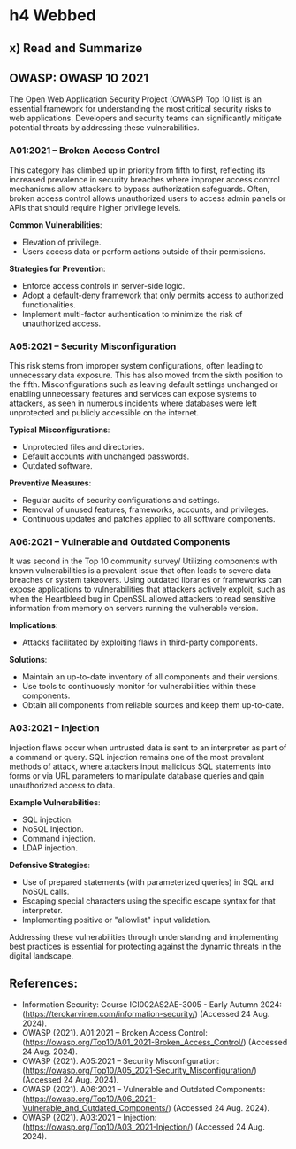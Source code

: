# h4 Webbed
## x) Read and Summarize 
## OWASP: OWASP 10 2021
The Open Web Application Security Project (OWASP) Top 10 list is an essential framework for understanding the most critical security risks to web applications. Developers and security teams can significantly mitigate potential threats by addressing these vulnerabilities. 

### A01:2021 – Broken Access Control
This category has climbed up in priority from fifth to first, reflecting its increased prevalence in security breaches where improper access control mechanisms allow attackers to bypass authorization safeguards. Often, broken access control allows unauthorized users to access admin panels or APIs that should require higher privilege levels.

**Common Vulnerabilities**:
  - Elevation of privilege.
  - Users access data or perform actions outside of their permissions.
    
  **Strategies for Prevention**:
  - Enforce access controls in server-side logic.
  - Adopt a default-deny framework that only permits access to authorized functionalities.
  - Implement multi-factor authentication to minimize the risk of unauthorized access.

### A05:2021 – Security Misconfiguration
This risk stems from improper system configurations, often leading to unnecessary data exposure. This has also moved from the sixth position to the fifth. Misconfigurations such as leaving default settings unchanged or enabling unnecessary features and services can expose systems to attackers, as seen in numerous incidents where databases were left unprotected and publicly accessible on the internet.

**Typical Misconfigurations**:
  - Unprotected files and directories.
  - Default accounts with unchanged passwords.
  - Outdated software.
    
**Preventive Measures**:
  - Regular audits of security configurations and settings.
  - Removal of unused features, frameworks, accounts, and privileges.
  - Continuous updates and patches applied to all software components.

### A06:2021 – Vulnerable and Outdated Components
It was second in the Top 10 community survey/ Utilizing components with known vulnerabilities is a prevalent issue that often leads to severe data breaches or system takeovers. Using outdated libraries or frameworks can expose applications to vulnerabilities that attackers actively exploit, such as when the Heartbleed bug in OpenSSL allowed attackers to read sensitive information from memory on servers running the vulnerable version.

**Implications**: 
- Attacks facilitated by exploiting flaws in third-party components.
  
**Solutions**:
  - Maintain an up-to-date inventory of all components and their versions.
  - Use tools to continuously monitor for vulnerabilities within these components.
  - Obtain all components from reliable sources and keep them up-to-date.

### A03:2021 – Injection
Injection flaws occur when untrusted data is sent to an interpreter as part of a command or query. SQL injection remains one of the most prevalent methods of attack, where attackers input malicious SQL statements into forms or via URL parameters to manipulate database queries and gain unauthorized access to data.

**Example Vulnerabilities**:
  - SQL injection.
  - NoSQL Injection.
  - Command injection.
  - LDAP injection.
    
**Defensive Strategies**:
  - Use of prepared statements (with parameterized queries) in SQL and NoSQL calls.
  - Escaping special characters using the specific escape syntax for that interpreter.
  - Implementing positive or "allowlist" input validation.

Addressing these vulnerabilities through understanding and implementing best practices is essential for protecting against the dynamic threats in the digital landscape.

## References:
- Information Security: Course ICI002AS2AE-3005 - Early Autumn 2024: (https://terokarvinen.com/information-security/) (Accessed 24 Aug. 2024).
- OWASP (2021). A01:2021 – Broken Access Control: (https://owasp.org/Top10/A01_2021-Broken_Access_Control/) (Accessed 24 Aug. 2024).
- OWASP (2021). A05:2021 – Security Misconfiguration: (https://owasp.org/Top10/A05_2021-Security_Misconfiguration/) (Accessed 24 Aug. 2024).
- OWASP (2021). A06:2021 – Vulnerable and Outdated Components: (https://owasp.org/Top10/A06_2021-Vulnerable_and_Outdated_Components/) (Accessed 24 Aug. 2024).
- OWASP (2021). A03:2021 – Injection: (https://owasp.org/Top10/A03_2021-Injection/) (Accessed 24 Aug. 2024).
